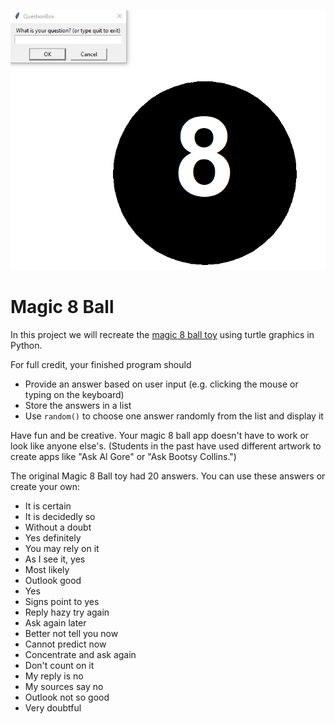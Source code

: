 ![](Magic8Ball.gif)   

Magic 8 Ball
============
In this project we will recreate the [magic 8 ball toy](https://www.magic8ball.org/inside-the-magic-8-ball/) using turtle graphics in Python.
 
For full credit, your finished program should
+ Provide an answer based on user input (e.g. clicking the mouse or typing on the keyboard)
+ Store the answers in a list
+ Use `random()` to choose one answer randomly from the list and display it
 
Have fun and be creative. Your magic 8 ball app doesn't have to work or look like anyone else's. (Students in the past have used different artwork to create apps like "Ask Al Gore" or "Ask Bootsy Collins.") 
 
The original Magic 8 Ball toy had 20 answers. You can use these answers or create your own:
+ It is certain
+ It is decidedly so
+ Without a doubt
+ Yes definitely
+ You may rely on it
+ As I see it, yes
+ Most likely
+ Outlook good
+ Yes
+ Signs point to yes
+ Reply hazy try again
+ Ask again later
+ Better not tell you now
+ Cannot predict now
+ Concentrate and ask again
+ Don't count on it
+ My reply is no
+ My sources say no
+ Outlook not so good
+ Very doubtful
 


